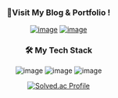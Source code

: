 <div align=center>

 <h3>👋Visit My Blog & Portfolio ! </h3>
  
[![image](https://user-images.githubusercontent.com/95699467/228851566-4132d328-8479-431b-9541-031f958206f3.png)](https://sims-solve.tistory.com/)
[![image](https://img.shields.io/badge/PORTFOLIO-black?logo=Notion&?style=flat)](https://ssacsim.notion.site/9c6b119caa4b4cdb97bcf1a4c3aaab3d)

<h3>🛠 My Tech Stack </h3>

![image](https://img.shields.io/badge/Python-yellow?logo=python&?style=flat)
![image](https://img.shields.io/badge/Pytorch-blue?logo=pytorch&?style=flat)
![image](https://img.shields.io/badge/Numpy-blue?logo=numpy&?style=flat)

[![Solved.ac Profile](http://mazassumnida.wtf/api/v2/generate_badge?boj=ssac_sim)](https://solved.ac/ssac_sim/)
</div>

<!--
**SSacSim/ssacsim** is a ✨ _special_ ✨ repository because its `README.md` (this file) appears on your GitHub profile.


Here are some ideas to get you started:

- 🔭 I’m currently working on ...
- 🌱 I’m currently learning ...
- 👯 I’m looking to collaborate on ...
- 🤔 I’m looking for help with ...
- 💬 Ask me about ...
- 📫 How to reach me: ...
- 😄 Pronouns: ...
- ⚡ Fun fact: ...
-->
